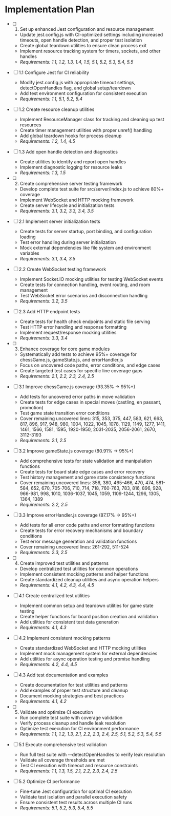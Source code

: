# Implementation Plan

- [ ] 1. Set up enhanced Jest configuration and resource management
  - Update jest.config.js with CI-optimized settings including increased timeouts, open handle detection, and proper test isolation
  - Create global teardown utilities to ensure clean process exit
  - Implement resource tracking system for timers, sockets, and other handles
  - _Requirements: 1.1, 1.2, 1.3, 1.4, 1.5, 5.1, 5.2, 5.3, 5.4, 5.5_

- [ ] 1.1 Configure Jest for CI reliability
  - Modify jest.config.js with appropriate timeout settings, detectOpenHandles flag, and global setup/teardown
  - Add test environment configuration for consistent execution
  - _Requirements: 1.1, 5.1, 5.2, 5.4_

- [ ] 1.2 Create resource cleanup utilities
  - Implement ResourceManager class for tracking and cleaning up test resources
  - Create timer management utilities with proper unref() handling
  - Add global teardown hooks for process cleanup
  - _Requirements: 1.2, 1.4, 4.5_

- [ ] 1.3 Add open handle detection and diagnostics
  - Create utilities to identify and report open handles
  - Implement diagnostic logging for resource leaks
  - _Requirements: 1.3, 1.5_

- [ ] 2. Create comprehensive server testing framework
  - Develop complete test suite for src/server/index.js to achieve 80%+ coverage
  - Implement WebSocket and HTTP mocking framework
  - Create server lifecycle and initialization tests
  - _Requirements: 3.1, 3.2, 3.3, 3.4, 3.5_

- [ ] 2.1 Implement server initialization tests
  - Create tests for server startup, port binding, and configuration loading
  - Test error handling during server initialization
  - Mock external dependencies like file system and environment variables
  - _Requirements: 3.1, 3.4, 3.5_

- [ ] 2.2 Create WebSocket testing framework
  - Implement Socket.IO mocking utilities for testing WebSocket events
  - Create tests for connection handling, event routing, and room management
  - Test WebSocket error scenarios and disconnection handling
  - _Requirements: 3.2, 3.5_

- [ ] 2.3 Add HTTP endpoint tests
  - Create tests for health check endpoints and static file serving
  - Test HTTP error handling and response formatting
  - Implement request/response mocking utilities
  - _Requirements: 3.3, 3.4_

- [ ] 3. Enhance coverage for core game modules
  - Systematically add tests to achieve 95%+ coverage for chessGame.js, gameState.js, and errorHandler.js
  - Focus on uncovered code paths, error conditions, and edge cases
  - Create targeted test cases for specific line coverage gaps
  - _Requirements: 2.1, 2.2, 2.3, 2.4, 2.5_

- [ ] 3.1 Improve chessGame.js coverage (93.35% → 95%+)
  - Add tests for uncovered error paths in move validation
  - Create tests for edge cases in special moves (castling, en passant, promotion)
  - Test game state transition error conditions
  - Cover remaining uncovered lines: 315, 353, 375, 447, 583, 621, 663, 817, 896, 917, 948, 980, 1004, 1022, 1045, 1078, 1129, 1149, 1277, 1411, 1461, 1566, 1581, 1595, 1920-1950, 2031-2035, 2056-2061, 2670, 3112-3193
  - _Requirements: 2.1, 2.5_

- [ ] 3.2 Improve gameState.js coverage (80.91% → 95%+)
  - Add comprehensive tests for state validation and manipulation functions
  - Create tests for board state edge cases and error recovery
  - Test history management and game state consistency functions
  - Cover remaining uncovered lines: 356, 380, 465-466, 470, 474, 581-584, 652, 670, 705-706, 710, 714, 718, 760-763, 783, 816, 896, 928, 966-981, 998, 1010, 1036-1037, 1045, 1059, 1109-1244, 1296, 1305, 1364, 1389
  - _Requirements: 2.2, 2.5_

- [ ] 3.3 Improve errorHandler.js coverage (87.17% → 95%+)
  - Add tests for all error code paths and error formatting functions
  - Create tests for error recovery mechanisms and boundary conditions
  - Test error message generation and validation functions
  - Cover remaining uncovered lines: 261-292, 511-524
  - _Requirements: 2.3, 2.5_

- [ ] 4. Create improved test utilities and patterns
  - Develop centralized test utilities for common operations
  - Implement consistent mocking patterns and helper functions
  - Create standardized cleanup utilities and async operation helpers
  - _Requirements: 4.1, 4.2, 4.3, 4.4, 4.5_

- [ ] 4.1 Create centralized test utilities
  - Implement common setup and teardown utilities for game state testing
  - Create helper functions for board position creation and validation
  - Add utilities for consistent test data generation
  - _Requirements: 4.1, 4.3_

- [ ] 4.2 Implement consistent mocking patterns
  - Create standardized WebSocket and HTTP mocking utilities
  - Implement mock management system for external dependencies
  - Add utilities for async operation testing and promise handling
  - _Requirements: 4.2, 4.4, 4.5_

- [ ] 4.3 Add test documentation and examples
  - Create documentation for test utilities and patterns
  - Add examples of proper test structure and cleanup
  - Document mocking strategies and best practices
  - _Requirements: 4.1, 4.2_

- [ ] 5. Validate and optimize CI execution
  - Run complete test suite with coverage validation
  - Verify process cleanup and handle leak resolution
  - Optimize test execution for CI environment performance
  - _Requirements: 1.1, 1.2, 1.3, 2.1, 2.2, 2.3, 2.4, 2.5, 5.1, 5.2, 5.3, 5.4, 5.5_

- [ ] 5.1 Execute comprehensive test validation
  - Run full test suite with --detectOpenHandles to verify leak resolution
  - Validate all coverage thresholds are met
  - Test CI execution with timeout and resource constraints
  - _Requirements: 1.1, 1.3, 1.5, 2.1, 2.2, 2.3, 2.4, 2.5_

- [ ] 5.2 Optimize CI performance
  - Fine-tune Jest configuration for optimal CI execution
  - Validate test isolation and parallel execution safety
  - Ensure consistent test results across multiple CI runs
  - _Requirements: 5.1, 5.2, 5.3, 5.4, 5.5_